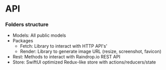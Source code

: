 # API

### Folders structure
- Models: All public models
- Packages
    - Fetch: Library to interact with HTTP API's'
    - Render: Library to generate image URL (resize, screenshot, favicon)
- Rest: Methods to interact with Raindrop.io REST API
- Store: SwiftUI optimized Redux-like store with actions/reducers/state
